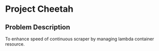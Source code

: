 # Project Cheetah

## Problem Description
To enhance speed of continuous scraper by managing lambda container resource.
